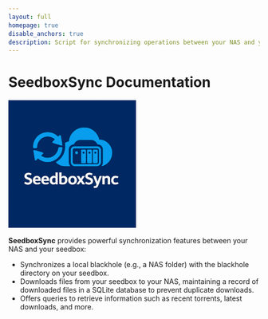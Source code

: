 ```yaml
---
layout: full
homepage: true
disable_anchors: true
description: Script for synchronizing operations between your NAS and your seedbox.
---
```


# SeedboxSync Documentation

![SeedboxSync logo](images/seedboxsync.png)

**SeedboxSync** provides powerful synchronization features between your NAS and your seedbox:

* Synchronizes a local blackhole (e.g., a NAS folder) with the blackhole directory on your seedbox.
* Downloads files from your seedbox to your NAS, maintaining a record of downloaded files in a SQLite database to prevent duplicate downloads.
* Offers queries to retrieve information such as recent torrents, latest downloads, and more.
